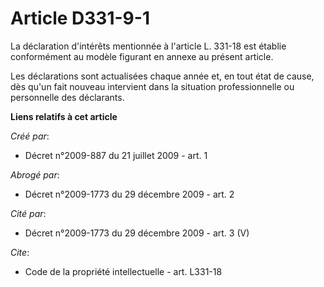 # Article D331-9-1

La déclaration d'intérêts mentionnée à l'article L. 331-18 est établie conformément au modèle figurant en annexe au présent
article. 

Les déclarations sont actualisées chaque année et, en tout état de cause, dès qu'un fait nouveau intervient dans la situation
professionnelle ou personnelle des déclarants.

**Liens relatifs à cet article**

_Créé par_:

  - Décret n°2009-887 du 21 juillet 2009 - art. 1

_Abrogé par_:

  - Décret n°2009-1773 du 29 décembre 2009 - art. 2

_Cité par_:

  - Décret n°2009-1773 du 29 décembre 2009 - art. 3 (V)

_Cite_:

  - Code de la propriété intellectuelle - art. L331-18
